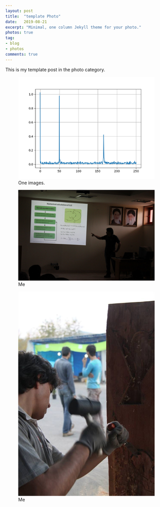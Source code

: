 ```yaml
---
layout: post
title:  "template Photo"
date:   2019-08-21
excerpt: "Minimal, one column Jekyll theme for your photo."
photos: true
tag:
- blog
- photos
comments: true
---
```


This is my template post in the photo category.

<figure> 
	<img src="https://github.com/SaeedTaghavi/FourierTransform/blob/master/FourierTransform/frequencies.png?raw=true">
	<figcaption>One images.</figcaption>
</figure>


<figure> 
	<img src="https://github.com/SaeedTaghavi/myPic/blob/master/msc-thesis.JPG?raw=true">
	<figcaption>Me</figcaption>
</figure>

<figure> 
	<img src="https://github.com/SaeedTaghavi/SaeedTaghavi.github.io/blob/master/_posts/stv01.jpg?raw=true">
	<figcaption>Me</figcaption>
</figure>  
  

